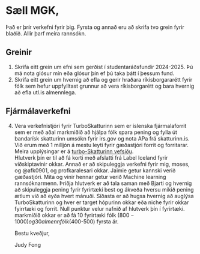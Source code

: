 # Sæll MGK,

Það er þrír verkefni fyrir þig. Fyrsta og annað eru að skrifa tvo grein fyrir blaðið. Allir þarf meira rannsókn.

## Greinir
1. Skrifa eitt grein um efni sem gerðist í studentaráðsfundir 2024-2025. Þú má nota glósur mín
   eða glósur þín ef þú taka þátt í þessum fund.
2. Skrifa eitt grein um hvernig að efla og gerir hraðara ríkisborgararétt fyrir fólk sem hefur uppfylltast grunnur að vera ríkisborgarétt og bara hvernig að efla utl.is almennlega.

## Fjármálaverkefni
4. Vera verkefnistjóri fyrir TurboSkatturinn sem er íslenska fjármalaforrit sem er með aðal markmiðið að hjálpa
   fólk spara pening og fylla út bandarísk skatturinn umsókn fyrir irs.gov og nota APa frá skatturinn.is. \
   Við erum með 1 milljón á mestu leyti fyrir gæðastjóri forrit og forritarar. Meira upplýsingar er á [turbo-Skatturinn vefsíðu](https://github.com/judyfong/turbo-Skatturinn/tree/master). \
      Hlutverk þín er til að fá korti með afslatti frá Label Iceland fyrir viðskiptavinir okkar. Annað er að skipuleggja verkefni fyrir mig, moses, og @afk0901, og profkaralesari okkar. Jaimie getur kannski verið gæðastjóri. Mita og vinir hennar getur verið Machine learning rannsóknarmenn. Þriðja hlutverk er að tala saman með Bjarti og hvernig að skipuleggja pening fyrir fyrirtæki best og ákveða hversu mikið pening ætlum við að eyða hvert mánuði. Síðasta er að hugsa hvernig að auglýsa TurboSkatturinn og hver er target hópurinn okkar eða niche fyrir okkar fyirrtæki og forrit. Null punktur velur nafnið af hlutverk þín í fyrirtæki.  \
   markmiðið okkar er að fá 10 fyrirtæki fólk ($800-1000) og 30 almenn fólk ($400-500) fyrsta ár.

   Bestu kveðjur,

   Judy Fong
